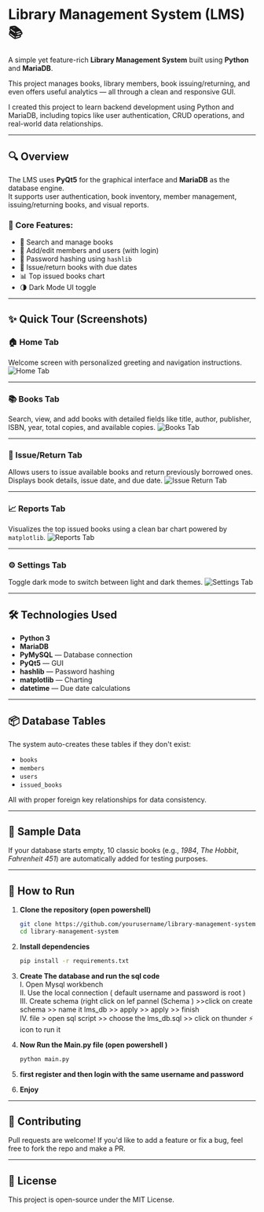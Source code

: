 # Library Management System (LMS) 📚

A simple yet feature-rich **Library Management System** built using **Python** and **MariaDB**.

This project manages books, library members, book issuing/returning, and even offers useful analytics — all through a clean and responsive GUI.

I created this project to learn backend development using Python and MariaDB, including topics like user authentication, CRUD operations, and real-world data relationships.

---

## 🔍 Overview

The LMS uses **PyQt5** for the graphical interface and **MariaDB** as the database engine.  
It supports user authentication, book inventory, member management, issuing/returning books, and visual reports.

### 🔑 Core Features:
- 🔎 Search and manage books
- 👤 Add/edit members and users (with login)
- 🔐 Password hashing using `hashlib`
- 📆 Issue/return books with due dates
- 📊 Top issued books chart
- 🌗 Dark Mode UI toggle

---

## ✨ Quick Tour (Screenshots)

### 🏠 Home Tab
Welcome screen with personalized greeting and navigation instructions.
![Home Tab](/assets/home.png)

---

### 📚 Books Tab
Search, view, and add books with detailed fields like title, author, publisher, ISBN, year, total copies, and available copies.
![Books Tab](/assets/books%20tab.png)

---

### 🔁 Issue/Return Tab
Allows users to issue available books and return previously borrowed ones. Displays book details, issue date, and due date.
![Issue Return Tab](/assets/issue%20return%20tab.png)

---

### 📈 Reports Tab
Visualizes the top issued books using a clean bar chart powered by `matplotlib`.
![Reports Tab](/assets/reports.png)

---

### ⚙️ Settings Tab
Toggle dark mode to switch between light and dark themes.
![Settings Tab](/assets/settings.png)

---

## 🛠️ Technologies Used

- **Python 3**
- **MariaDB**
- **PyMySQL** — Database connection
- **PyQt5** — GUI
- **hashlib** — Password hashing
- **matplotlib** — Charting
- **datetime** — Due date calculations

---

## 📦 Database Tables

The system auto-creates these tables if they don't exist:
- `books`
- `members`
- `users`
- `issued_books`

All with proper foreign key relationships for data consistency.

---

## 📘 Sample Data

If your database starts empty, 10 classic books (e.g., *1984*, *The Hobbit*, *Fahrenheit 451*) are automatically added for testing purposes.

---

## 🚀 How to Run

1. **Clone the repository (open powershell)**  
    ```bash
    git clone https://github.com/yourusername/library-management-system.git
    cd library-management-system
    ```

2. **Install dependencies**  
    ```bash
    pip install -r requirements.txt
    ```

3. **Create The database and run the sql code**  
    I. Open Mysql workbench<br>
    II. Use the local connection ( default username and password is root )<br>
    III. Create schema (right click on lef pannel (Schema ) >>click on create schema  >> name it lms_db >> apply >> apply >> finish<br>
    IV. file > open sql script >> choose the lms_db.sql >> click on thunder ⚡ icon to run it<br>
4. **Now Run the Main.py file (open powershell )**
    ```python
    python main.py
    ```
 
5. **first register and then login with the same username and password**
6. **Enjoy**

---

## 🙌 Contributing

Pull requests are welcome! If you'd like to add a feature or fix a bug, feel free to fork the repo and make a PR.

---

## 📄 License

This project is open-source under the MIT License.
